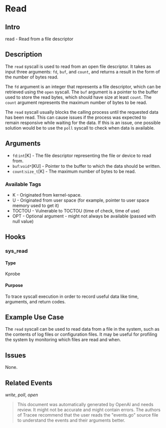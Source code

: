 
# Read

## Intro

read - Read from a file descriptor

## Description

The `read` syscall is used to read from an open file descriptor. It takes as input three arguments: `fd`, `buf`, and `count`, and returns a result in the form of the number of bytes read. 

The `fd` argument is an integer that represents a file descriptor, which can be retrieved using the `open` syscall. The `buf` argument is a pointer to the buffer used to store the read bytes, which should have size at least `count`. The `count` argument represents the maximum number of bytes to be read. 

The `read` syscall usually blocks the calling process until the requested data has been read. This can cause issues if the process was expected to remain responsive while waiting for the data. If this is an issue, one possible solution would be to use the `poll` syscall to check when data is available.

## Arguments

* `fd`:`int`[K] - The file descriptor representing the file or device to read from.
* `buf`:`void*`[KU] - Pointer to the buffer to which the data should be written.
* `count`:`size_t`[K] - The maximum number of bytes to be read.

### Available Tags

* K - Originated from kernel-space.
* U - Originated from user space (for example, pointer to user space memory used to get it)
* TOCTOU - Vulnerable to TOCTOU (time of check, time of use)
* OPT - Optional argument - might not always be available (passed with null value)

## Hooks

### sys_read

#### Type

Kprobe

#### Purpose

To trace syscall execution in order to record useful data like time, arguments, and return codes.

## Example Use Case

The `read` syscall can be used to read data from a file in the system, such as the contents of log files or configuration files. It may be useful for profiling the system by monitoring which files are read and when.

## Issues

None.

## Related Events

*write*, *poll*, *open*

> This document was automatically generated by OpenAI and needs review. It might
> not be accurate and might contain errors. The authors of Tracee recommend that
> the user reads the "events.go" source file to understand the events and their
> arguments better.
